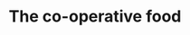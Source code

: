 ---
title: "The co-operative food"
url: /bristol/the-co-operative-food-bishopsworth-road/
shop: convenience
---
